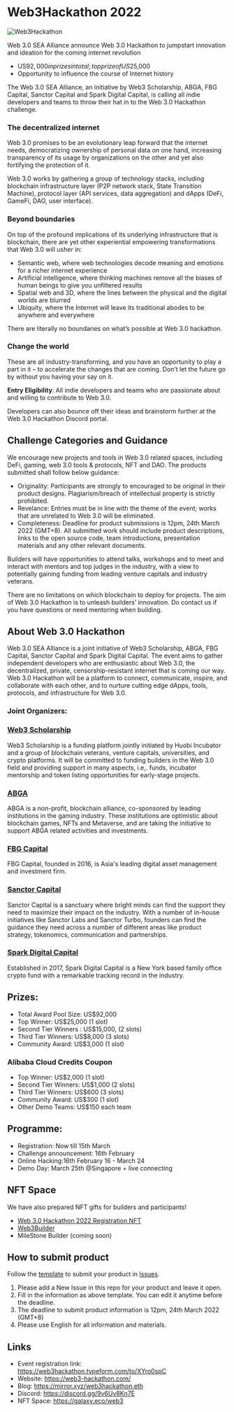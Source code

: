# Web3Hackathon 2022
![Web3Hackathon](https://images.mirror-media.xyz/nft/bqA7hcwaSm3o3Fp-dNh_T.jpg)

Web 3.0 SEA Alliance announce Web 3.0 Hackathon to jumpstart innovation and ideation for the coming internet revolution


- US$92,000 in prizes in total; top prize of US$25,000
- Opportunity to influence the course of Internet history

The Web 3.0 SEA Alliance, an initiative by Web3 Scholarship, ABGA, FBG Capital, Sanctor Capital and Spark Digital Capital, is calling all indie developers and teams to throw their hat in to the Web 3.0 Hackathon challenge.

### The decentralized internet

Web 3.0 promises to be an evolutionary leap forward that the internet needs, democratizing ownership of personal data on one hand, increasing transparency of its usage by organizations on the other and yet also fortifying the protection of it.

Web 3.0 works by gathering a group of technology stacks, including blockchain infrastructure layer (P2P network stack, State Transition Machine), protocol layer (API services, data aggregation) and dApps (DeFi, GameFi, DAO, user interface).

### Beyond boundaries

On top of the profound implications of its underlying infrastructure that is blockchain, there are yet other experiential empowering transformations that Web 3.0 will usher in:

- Semantic web, where web technologies decode meaning and emotions for a richer internet experience
- Artificial intelligence, where thinking machines remove all the biases of human beings to give you unfiltered results
- Spatial web and 3D, where the lines between the physical and the digital worlds are blurred
- Ubiquity, where the Internet will leave its traditional abodes to be anywhere and everywhere

There are literally no boundaries on what’s possible at Web 3.0 hackathon.

### Change the world

These are all industry-transforming, and you have an opportunity to play a part in it – to accelerate the changes that are coming.
Don’t let the future go by without you having your say on it.

**Entry Eligibility**: All indie developers and teams who are passionate about and willing to contribute to Web 3.0.


Developers can also bounce off their ideas and brainstorm further at the Web 3.0 Hackathon Discord portal.


## Challenge Categories and Guidance

We encourage new projects and tools in Web 3.0 related spaces, including DeFi, gaming, web 3.0 tools & protocols, NFT and DAO. The products submitted shall follow below guidance:
- Originality: Participants are strongly to encouraged to be original in their product designs. Plagiarism/breach of intellectual property is strictly prohibited.
- Revelance: Entries must be in line with the theme of the event; works that are unrelated to Web 3.0 will be eliminated.
- Completeness: Deadline for product submissions is 12pm, 24th March 2022 (GMT+8). All submitted work should include product descriptions, links to the open source code, team introductions, presentation materials and any other relevant documents.

Builders will have opportunities to attend talks, workshops and to meet and interact with mentors and top judges in the industry, with a view to potentially gaining funding from leading venture capitals and industry veterans.

There are no limitations on which blockchain to deploy for projects. The aim of Web 3.0 Hackathon is to unleash builders’ innovation. Do contact us if you have questions or need mentoring when building.


## About Web 3.0 Hackathon

Web 3.0 SEA Alliance is a joint initiative of Web3 Scholarship, ABGA, FBG Capital, Sanctor Capital and Spark Digital Capital. The event aims to gather independent developers who are enthusiastic about Web 3.0, the decentralized, private, censorship-resistant internet that is coming our way. Web 3.0 Hackathon will be a platform to connect, communicate, inspire, and collaborate with each other, and to nurture cutting edge dApps, tools, protocols, and infrastructure for Web 3.0.

### Joint Organizers:

### [Web3 Scholarship](https://twitter.com/huobi_incubator)
Web3 Scholarship is a funding platform jointly initiated by Huobi Incubator and a group of blockchain veterans, venture capitals, universities, and crypto platforms. It will be committed to funding builders in the Web 3.0 field and providing support in many aspects, i.e,. funds, incubator mentorship and token listing opportunities for early-stage projects.

### [ABGA](https://twitter.com/ABGAasia)
ABGA is a non-profit, blockchain alliance, co-sponsored by leading institutions in the gaming industry. These institutions are optimistic about blockchain games, NFTs and Metaverse, and are taking the initiative to support ABGA related activities and investments.

### [FBG Capital](https://twitter.com/FBGCapital)
FBG Capital, founded in 2016, is Asia's leading digital asset management and investment firm.

### [Sanctor Capital](https://twitter.com/SanctorCapital)
Sanctor Capital is a sanctuary where bright minds can find the support they need to maximize their impact on the industry. With a number of in-house initiatives like Sanctor Labs and Sanctor Turbo, founders can find the guidance they need across a number of different areas like product strategy, tokenomics, communication and partnerships.

### [Spark Digital Capital](https://twitter.com/capital_spark)
Established in 2017, Spark Digital Capital is a New York based family office crypto fund with a remarkable tracking record in the industry.


## Prizes:

- Total Award Pool Size: US$92,000
- Top Winner: US$25,000 (1 slot)
- Second Tier Winners : US$15,000, (2 slots)
- Third Tier Winners: US$8,000 (3 slots)
- Community Award: US$3,000 (1 slot)

### Alibaba Cloud Credits Coupon

- Top Winner: US$2,000 (1 slot)
- Second Tier Winners: US$1,000 (2 slots)
- Third Tier Winners: US$600 (3 slots)
- Community Award: US$300 (1 slot)
- Other Demo Teams: US$150 each team


## Programme:

- Registration: Now till 15th March
- Challenge announcement: 16th February
- Online Hacking:16th February 16 - March 24
- Demo Day: March 25th @Singapore + live connecting



## NFT Space

We have also prepared NFT gifts for builders and participants!
- [Web 3.0 Hackathon 2022 Registration NFT](https://galaxy.eco/web3/campaign/GCzZNUUqfv)
- [Web3Builder](https://galaxy.eco/web3/campaign/GCfeSUUWam)
- MileStone Builder (coming soon)


## How to submit product
Follow the [template](https://github.com/WEB3-ALLIANCE/Web3Hackathon2022/issues/1) to submit your product in [Issues](https://github.com/WEB3-ALLIANCE/Web3Hackathon2022/issues).
1. Please add a New Issue in this repo for your product and leave it open.
2. Fill in the information as above template. You can edit it anytime before the deadline.
3. The deadline to submit product information is 12pm, 24th March 2022 (GMT+8)
4. Please use English for all information and materials.


## Links
- Event registration link:  https://web3hackathon.typeform.com/to/XYro0spC
- Website: https://web3-hackathon.com/
- Blog: https://mirror.xyz/web3hackathon.eth
- Discord: https://discord.gg/9v6Uv8Kn7E
- NFT Space: https://galaxy.eco/web3
